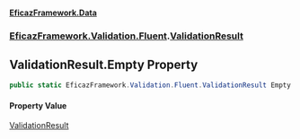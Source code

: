 #### [EficazFramework.Data](EficazFrameworkData.md 'EficazFramework Data')
### [EficazFramework.Validation.Fluent](EficazFrameworkData.md#EficazFramework.Validation.Fluent 'EficazFramework.Validation.Fluent').[ValidationResult](EficazFramework.Validation.Fluent/ValidationResult.md 'EficazFramework.Validation.Fluent.ValidationResult')

## ValidationResult.Empty Property

```csharp
public static EficazFramework.Validation.Fluent.ValidationResult Empty { get; }
```

#### Property Value
[ValidationResult](EficazFramework.Validation.Fluent/ValidationResult.md 'EficazFramework.Validation.Fluent.ValidationResult')